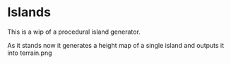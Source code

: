 # Islands
This is a wip of a procedural island generator.

As it stands now it generates a height map of a single island and outputs it into terrain.png

